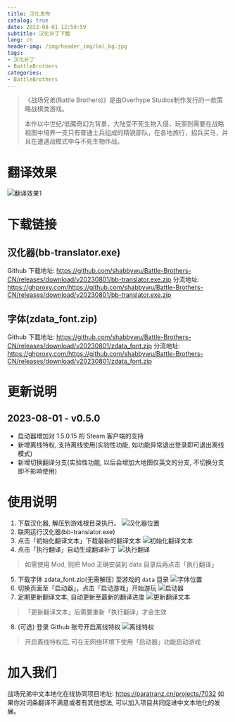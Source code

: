```yaml
---
title: 汉化发布
catalog: true
date: 2023-08-01 12:59:59
subtitle: 汉化补丁下载
lang: cn
header-img: /img/header_img/lml_bg.jpg
tags:
- 汉化补丁
- BattleBrothers
categories:
- BattleBrothers
---
```


> 《战场兄弟(Battle Brothers)》是由Overhype Studios制作发行的一款策略战棋类游戏。
> 
> 本作以中世纪/低魔奇幻为背景，大陆受不死生物入侵，玩家则需要在战略视图中培养一支只有普通士兵组成的精锐部队，在各地旅行，招兵买马，并且在遭遇战模式中与不死生物作战。

# 翻译效果
![翻译效果1](翻译效果1.webp)

# 下载链接
## 汉化器(bb-translator.exe)
Github 下载地址: https://github.com/shabbywu/Battle-Brothers-CN/releases/download/v20230801/bb-translator.exe.zip
分流地址: https://ghproxy.com/https://github.com/shabbywu/Battle-Brothers-CN/releases/download/v20230801/bb-translator.exe.zip

## 字体(zdata_font.zip)
Github 下载地址: https://github.com/shabbywu/Battle-Brothers-CN/releases/download/v20230801/zdata_font.zip
分流地址: https://ghproxy.com/https://github.com/shabbywu/Battle-Brothers-CN/releases/download/v20230801/zdata_font.zip

# 更新说明
## 2023-08-01 - v0.5.0
- 启动器增加对 1.5.0.15 的 Steam 客户端的支持
- 新增离线特权, 支持离线使用(实验性功能, 如功能异常退出登录即可退出离线模式)
- 新增切换翻译分支(实验性功能, 以后会增加大地图仅英文的分支, 不切换分支即不影响使用)

# 使用说明
1. 下载汉化器, 解压到游戏根目录执行。
![汉化器位置](汉化器位置.png)
2. 联网运行汉化器(bb-translator.exe)
3. 点击「初始化翻译文本」下载最新的翻译文本
![初始化翻译文本](初始化翻译文本.png)
4. 点击「执行翻译」自动生成翻译补丁
![执行翻译](执行翻译.png)
> 如需使用 Mod, 则把 Mod 正确安装到 data 目录后再点击「执行翻译」
5. 下载字体 zdata_font.zip(无需解压) 至游戏的 `data` 目录
![字体位置](字体位置.png)
6. 切换页面至「启动器」，点击「启动游戏」开始游玩
![启动器](启动器.png)
7. 定期更新翻译文本, 自动更新至最新的翻译进度
![更新翻译文本](更新翻译文本.png)
> 「更新翻译文本」后需要重新「执行翻译」才会生效
8. (可选) 登录 Github 账号开启离线特权
![离线特权](离线特权.png)
> 开启离线特权后, 可在无网络环境下使用「启动器」功能启动游戏

# 加入我们
战场兄弟中文本地化在线协同项目地址: https://paratranz.cn/projects/7032
如果你对词条翻译不满意或者有其他想法, 可以加入项目共同促进中文本地化的发展。